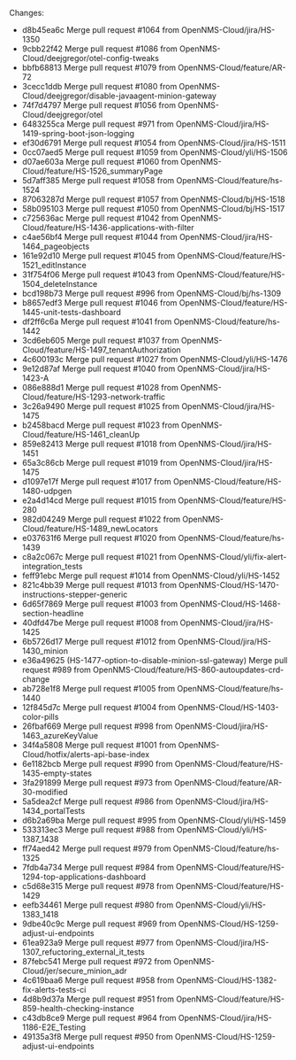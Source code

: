 Changes:
* d8b45ea6c Merge pull request #1064 from OpenNMS-Cloud/jira/HS-1350
* 9cbb22f42 Merge pull request #1086 from OpenNMS-Cloud/deejgregor/otel-config-tweaks
* bbfb68813 Merge pull request #1079 from OpenNMS-Cloud/feature/AR-72
* 3cecc1ddb Merge pull request #1080 from OpenNMS-Cloud/deejgregor/disable-javaagent-minion-gateway
* 74f7d4797 Merge pull request #1056 from OpenNMS-Cloud/deejgregor/otel
* 6483255ca Merge pull request #971 from OpenNMS-Cloud/jira/HS-1419-spring-boot-json-logging
* ef30d6791 Merge pull request #1054 from OpenNMS-Cloud/jira/HS-1511
* 0cc07aed5 Merge pull request #1059 from OpenNMS-Cloud/yli/HS-1506
* d07ae603a Merge pull request #1060 from OpenNMS-Cloud/feature/HS-1526_summaryPage
* 5d7aff385 Merge pull request #1058 from OpenNMS-Cloud/feature/hs-1524
* 87063287d Merge pull request #1057 from OpenNMS-Cloud/bj/HS-1518
* 58b095103 Merge pull request #1050 from OpenNMS-Cloud/bj/HS-1517
* c725636ac Merge pull request #1042 from OpenNMS-Cloud/feature/HS-1436-applications-with-filter
* c4ae56bf4 Merge pull request #1044 from OpenNMS-Cloud/jira/HS-1464_pageobjects
* 161e92d10 Merge pull request #1045 from OpenNMS-Cloud/feature/HS-1521_editInstance
* 31f754f06 Merge pull request #1043 from OpenNMS-Cloud/feature/HS-1504_deleteInstance
* bcd198b73 Merge pull request #996 from OpenNMS-Cloud/bj/hs-1309
* b8657edf3 Merge pull request #1046 from OpenNMS-Cloud/feature/HS-1445-unit-tests-dashboard
* df2ff6c6a Merge pull request #1041 from OpenNMS-Cloud/feature/hs-1442
* 3cd6eb605 Merge pull request #1037 from OpenNMS-Cloud/feature/HS-1497_tenantAuthorization
* 4c600193c Merge pull request #1027 from OpenNMS-Cloud/yli/HS-1476
* 9e12d87af Merge pull request #1040 from OpenNMS-Cloud/jira/HS-1423-A
* 086e888d1 Merge pull request #1028 from OpenNMS-Cloud/feature/HS-1293-network-traffic
* 3c26a9490 Merge pull request #1025 from OpenNMS-Cloud/jira/HS-1475
* b2458bacd Merge pull request #1023 from OpenNMS-Cloud/feature/HS-1461_cleanUp
* 859e82413 Merge pull request #1018 from OpenNMS-Cloud/jira/HS-1451
* 65a3c86cb Merge pull request #1019 from OpenNMS-Cloud/jira/HS-1475
* d1097e17f Merge pull request #1017 from OpenNMS-Cloud/feature/HS-1480-udpgen
* e2a4d14cd Merge pull request #1015 from OpenNMS-Cloud/feature/HS-280
* 982d04249 Merge pull request #1022 from OpenNMS-Cloud/feature/HS-1489_newLocators
* e037631f6 Merge pull request #1020 from OpenNMS-Cloud/feature/hs-1439
* c8a2c067c Merge pull request #1021 from OpenNMS-Cloud/yli/fix-alert-integration_tests
* feff91ebc Merge pull request #1014 from OpenNMS-Cloud/yli/HS-1452
* 821c4bb39 Merge pull request #1013 from OpenNMS-Cloud/HS-1470-instructions-stepper-generic
* 6d65f7869 Merge pull request #1003 from OpenNMS-Cloud/HS-1468-section-headline
* 40dfd47be Merge pull request #1008 from OpenNMS-Cloud/jira/HS-1425
* 6b5726d17 Merge pull request #1012 from OpenNMS-Cloud/jira/HS-1430_minion
* e36a49625 (HS-1477-option-to-disable-minion-ssl-gateway) Merge pull request #989 from OpenNMS-Cloud/feature/HS-860-autoupdates-crd-change
* ab728e1f8 Merge pull request #1005 from OpenNMS-Cloud/feature/hs-1440
* 12f845d7c Merge pull request #1004 from OpenNMS-Cloud/HS-1403-color-pills
* 26fbaf669 Merge pull request #998 from OpenNMS-Cloud/jira/HS-1463_azureKeyValue
* 34f4a5808 Merge pull request #1001 from OpenNMS-Cloud/hotfix/alerts-api-base-index
* 6e1182bcb Merge pull request #990 from OpenNMS-Cloud/feature/HS-1435-empty-states
* 3fa291899 Merge pull request #973 from OpenNMS-Cloud/feature/AR-30-modified
* 5a5dea2cf Merge pull request #986 from OpenNMS-Cloud/jira/HS-1434_portalTests
* d6b2a69ba Merge pull request #995 from OpenNMS-Cloud/yli/HS-1459
* 533313ec3 Merge pull request #988 from OpenNMS-Cloud/yli/HS-1387_1438
* ff74aed42 Merge pull request #979 from OpenNMS-Cloud/feature/hs-1325
* 7fdb4a734 Merge pull request #984 from OpenNMS-Cloud/feature/HS-1294-top-applications-dashboard
* c5d68e315 Merge pull request #978 from OpenNMS-Cloud/feature/HS-1429
* eefb34461 Merge pull request #980 from OpenNMS-Cloud/yli/HS-1383_1418
* 9dbe40c9c Merge pull request #969 from OpenNMS-Cloud/HS-1259-adjust-ui-endpoints
* 61ea923a9 Merge pull request #977 from OpenNMS-Cloud/jira/HS-1307_refuctoring_external_it_tests
* 87febc541 Merge pull request #972 from OpenNMS-Cloud/jer/secure_minion_adr
* 4c619baa6 Merge pull request #958 from OpenNMS-Cloud/HS-1382-fix-alerts-tests-ci
* 4d8b9d37a Merge pull request #951 from OpenNMS-Cloud/feature/HS-859-health-checking-instance
* c43db8ce9 Merge pull request #964 from OpenNMS-Cloud/jira/HS-1186-E2E_Testing
* 49135a3f8 Merge pull request #950 from OpenNMS-Cloud/HS-1259-adjust-ui-endpoints
